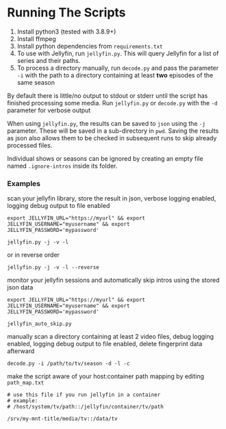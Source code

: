 # Running The Scripts

1. Install python3 (tested with 3.8.9+)
2. Install ffmpeg
3. Install python dependencies from `requirements.txt`
4. To use with Jellyfin, run `jellyfin.py`. This will query Jellyfin for a list of series and their paths.
5. To process a directory manually, run `decode.py` and pass the parameter `-i` with the path to a directory containing at least **two** episodes of the same season

By default there is little/no output to stdout or stderr until the script has finished processing some media. Run `jellyfin.py` or `decode.py` with the `-d` parameter for verbose output

When using `jellyfin.py`, the results can be saved to `json` using the `-j` parameter. These will be saved in a sub-directory in `pwd`. Saving the results as json also allows them to be checked in subsequent runs to skip already processed files.

Individual shows or seasons can be ignored by creating an empty file named `.ignore-intros` inside its folder.

### Examples
scan your jellyfin library, store the result in json, verbose logging enabled, logging debug output to file enabled

```
export JELLYFIN_URL="https://myurl" && export JELLYFIN_USERNAME="myusername" && export JELLYFIN_PASSWORD='mypassword'

jellyfin.py -j -v -l
```

or in reverse order

```
jellyfin.py -j -v -l --reverse
```

monitor your jellyfin sessions and automatically skip intros using the stored json data

```
export JELLYFIN_URL="https://myurl" && export JELLYFIN_USERNAME="myusername" && export JELLYFIN_PASSWORD='mypassword'

jellyfin_auto_skip.py
```

manually scan a directory containing at least 2 video files, debug logging enabled, logging debug output to file enabled, delete fingerprint data afterward

```
decode.py -i /path/to/tv/season -d -l -c
```

make the script aware of your host:container path mapping by editing `path_map.txt`

```
# use this file if you run jellyfin in a container
# example:
# /host/system/tv/path::/jellyfin/container/tv/path

/srv/my-mnt-title/media/tv::/data/tv
```
